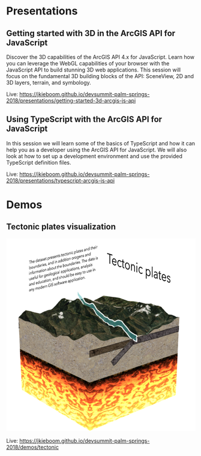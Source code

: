 # Presentations

## Getting started with 3D in the ArcGIS API for JavaScript

Discover the 3D capabilities of the ArcGIS API 4.x for JavaScript. Learn how you can leverage the WebGL capabilities of your browser with the JavaScript API to build stunning 3D web applications. This session will focus on the fundamental 3D building blocks of the API: SceneView, 2D and 3D layers, terrain, and symbology.

Live: https://jkieboom.github.io/devsummit-palm-springs-2018/presentations/getting-started-3d-arcgis-js-api

## Using TypeScript with the ArcGIS API for JavaScript

In this session we will learn some of the basics of TypeScript and how it can help you as a developer using the ArcGIS API for JavaScript. We will also look at how to set up a development environment and use the provided TypeScript definition files.

Live: https://jkieboom.github.io/devsummit-palm-springs-2018/presentations/typescript-arcgis-js-api

# Demos

## Tectonic plates visualization

![Tectonic plates app screenshot](demos/tectonic/img/screenshot.png)

Live: https://jkieboom.github.io/devsummit-palm-springs-2018/demos/tectonic
